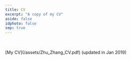 ```yaml
---
title: CV
excerpt: "A copy of my CV"
aside: false
idphoto: false
sep: true
---
```


<br/>
<br/>
[My CV](/assets/Zhu_Zhang_CV.pdf) (updated in Jan 2019)
